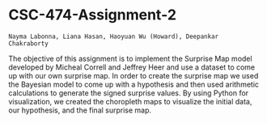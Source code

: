# CSC-474-Assignment-2
<code>Nayma Labonna, Liana Hasan, Haoyuan Wu (Howard), Deepankar Chakraborty</code> 

The objective of this assignment is to implement the Surprise Map model developed by Micheal Correll and Jeffrey Heer and use a dataset to come up with our own surprise map. In order to create the surprise map we used the Bayesian model to come up with a hypothesis and then used arithmetic calculations to generate the signed surprise values. By using Python for visualization, we created the choropleth maps to visualize the initial data, our hypothesis, and the final surprise map.  
